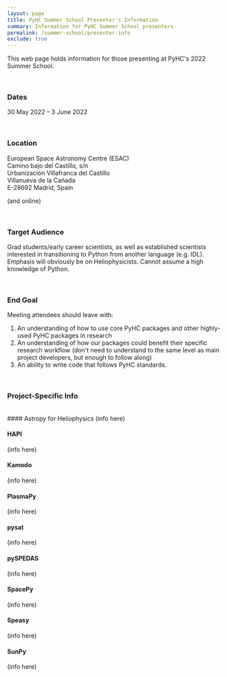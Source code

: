 ```yaml
---
layout: page
title: PyHC Summer School Presenter's Information
summary: Information for PyHC Summer School presenters
permalink: /summer-school/presenter-info
exclude: true
---
```

This web page holds information for those presenting at PyHC's 2022 Summer School.

<br>

### Dates
30 May 2022 – 3 June 2022

<br>

### Location
European Space Astronomy Centre (ESAC)<br>
Camino bajo del Castillo, s/n<br>
Urbanización Villafranca del Castillo<br>
Villanueva de la Cañada<br>
E-28692 Madrid, Spain<br>

(and online)

<br>

### Target Audience
Grad students/early career scientists, as well as established scientists interested in transitioning to Python from another language (e.g. IDL). Emphasis will obviously be on Heliophysicists. Cannot assume a high knowledge of Python.

<br>

### End Goal
Meeting attendees should leave with:
 1. An understanding of how to use core PyHC packages and other highly-used PyHC packages in research
 2. An understanding of how our packages could benefit their specific research workflow (don't need to understand to the same level as main project developers, but enough to follow along)
 3. An ability to write code that follows PyHC standards.

<br>

### Project-Specific Info
<br>
#### Astropy for Heliophysics
(info here)

#### HAPI
(info here)

#### Kamodo
(info here)

#### PlasmaPy
(info here)

#### pysat
(info here)

#### pySPEDAS
(info here)

#### SpacePy
(info here)

#### Speasy
(info here)

#### SunPy
(info here)
